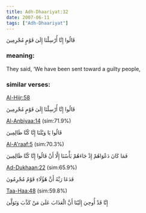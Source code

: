 ```yaml
---
title: Adh-Dhaariyat:32
date: 2007-06-11
tags: ["Adh-Dhaariyat"]
---
```

قَالُوا إِنَّا أُرْسِلْنَا إِلَىٰ قَوْمٍ مُجْرِمِينَ
### meaning: 
They said, ‘We have been sent toward a guilty people,
### similar verses: 

[Al-Hijr:58](/15/58)

قَالُوا إِنَّا أُرْسِلْنَا إِلَىٰ قَوْمٍ مُجْرِمِينَ

[Al-Anbiyaa:14](/21/14) (sim:71.9%)

قَالُوا يَا وَيْلَنَا إِنَّا كُنَّا ظَالِمِينَ

[Al-A'raaf:5](/7/5) (sim:70.3%)

فَمَا كَانَ دَعْوَاهُمْ إِذْ جَاءَهُمْ بَأْسُنَا إِلَّا أَنْ قَالُوا إِنَّا كُنَّا ظَالِمِينَ

[Ad-Dukhaan:22](/44/22) (sim:65.9%)

فَدَعَا رَبَّهُ أَنَّ هَٰؤُلَاءِ قَوْمٌ مُجْرِمُونَ

[Taa-Haa:48](/20/48) (sim:59.8%)

إِنَّا قَدْ أُوحِيَ إِلَيْنَا أَنَّ الْعَذَابَ عَلَىٰ مَنْ كَذَّبَ وَتَوَلَّىٰ
